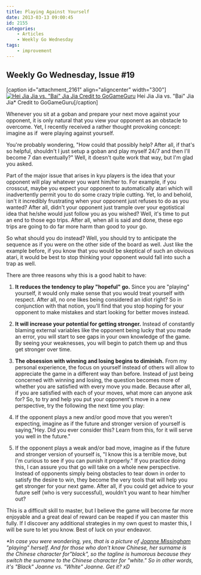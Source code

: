```yaml
---
title: Playing Against Yourself
date: 2013-03-13 09:00:45
id: 2155
categories:
	- Articles
	- Weekly Go Wednesday
tags:
	- improvement
---
```


## Weekly Go Wednesday, Issue #19

[caption id="attachment_2161" align="aligncenter" width="300"][![Hei Jia Jia vs. &quot;Bai&quot; Jia Jia Credit to GoGameGuru](http://www.bengozen.com/wp-content/uploads/2013/03/wgw18.jpg)](http://www.bengozen.com/wp-content/uploads/2013/03/wgw18.jpg) Hei Jia Jia vs. "Bai" Jia Jia*
Credit to GoGameGuru[/caption]

Whenever you sit at a goban and prepare your next move against your opponent, it is only natural that you view your opponent as an obstacle to overcome. Yet, I recently received a rather thought provoking concept: imagine as if  were playing against yourself.

You're probably wondering, "How could that possibly help? After all, if that's so helpful, shouldn't I just setup a goban and play myself 24/7 and then I'll become 7 dan eventually?" Well, it doesn't quite work that way, but I'm glad you asked.

<!--more-->

Part of the major issue that arises in kyu players is the idea that your opponent will play whatever you want him/her to. For example, if you crosscut, maybe you expect your opponent to automatically atari which will inadvertently permit you to do some crazy triple cutting. Yet, lo and behold, isn't it incredibly frustrating when your opponent just refuses to do as you wanted? After all, didn't your opponent just trample over your egotistical idea that he/she would just follow you as you wished? Well, it's time to put an end to those ego trips. After all, when all is said and done, these ego trips are going to do far more harm than good to your go.

So what should you do instead? Well, you should try to anticipate the sequence as if you were on the other side of the board as well. Just like the example before, if you know that you would be skeptical of such an obvious atari, it would be best to stop thinking your opponent would fall into such a trap as well.

There are three reasons why this is a good habit to have:

1.  **It reduces the tendency to play "hopeful" go.** Since you are "playing" yourself, it would only make sense that you would treat yourself with respect. After all, no one likes being considered an idiot right? So in conjunction with that notion, you'll find that you stop hoping for your opponent to make mistakes and start looking for better moves instead.
2.  **It will increase your potential for getting stronger.** Instead of constantly blaming external variables like the opponent being lucky that you made an error, you will start to see gaps in your own knowledge of the game. By seeing your weaknesses, you will begin to patch them up and thus get stronger over time.
3.  **The obsession with winning and losing begins to diminish.** From my personal experience, the focus on yourself instead of others will allow to appreciate the game in a different way than before. Instead of just being concerned with winning and losing, the question becomes more of whether you are satisfied with every move you made. Because after all, if you are satisfied with each of your moves, what more can anyone ask for?
So, to try and help you put your opponent's move in a new perspective, try the following the next time you play:

1.  If the opponent plays a new and/or good move that you weren't expecting, imagine as if the future and stronger version of yourself is saying,"Hey. Did you ever consider this? Learn from this, for it will serve you well in the future."
2.  If the opponent plays a weak and/or bad move, imagine as if the future and stronger version of yourself is, "I know this is a terrible move, but I'm curious to see if you can punish it properly."
If you practice doing this, I can assure you that go will take on a whole new perspective. Instead of opponents simply being obstacles to tear down in order to satisfy the desire to win, they become the very tools that will help you get stronger for your next game. After all, if you could get advice to your future self (who is very successful), wouldn't you want to hear him/her out?

This is a difficult skill to master, but I believe the game will become far more enjoyable and a great deal of reward can be reaped if you can master this fully. If I discover any additional strategies in my own quest to master this, I will be sure to let you know. Best of luck on your endeavor.

_*In case you were wondering, yes, that is a picture of [Joanne Missingham](http://senseis.xmp.net/?JoanneMissingham) "playing" herself. And for those who don't know Chinese, her surname is the Chinese character for"black", so the tagline is humorous because they switch the surname to the Chinese character for "white." So in other words, it's "Black" Joanne vs. "White" Joanne. Get it? xD_